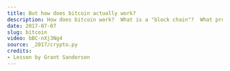 ```yaml
---
title: But how does bitcoin actually work?
description: How does bitcoin work?  What is a "block chain"?  What problem is this system trying to solve, and how does it use the tools of cryptography to do so?
date: 2017-07-07
slug: bitcoin
video: bBC-nXj3Ng4
source: _2017/crypto.py
credits:
- Lesson by Grant Sanderson
---
```


